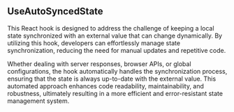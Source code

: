 ## UseAutoSyncedState

This React hook is designed to address the challenge of keeping a local state synchronized with an external value that can change dynamically. By utilizing this hook, developers can effortlessly manage state synchronization, reducing the need for manual updates and repetitive code.

Whether dealing with server responses, browser APIs, or global configurations, the hook automatically handles the synchronization process, ensuring that the state is always up-to-date with the external value. This automated approach enhances code readability, maintainability, and robustness, ultimately resulting in a more efficient and error-resistant state management system.
